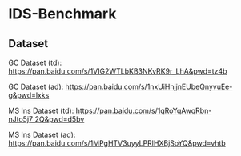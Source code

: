 # IDS-Benchmark

##  Dataset
GC Dataset (td): https://pan.baidu.com/s/1VIG2WTLbKB3NKvRK9r_LhA&pwd=tz4b

GC Dataset (ad): https://pan.baidu.com/s/1nxUiHhjjnEUbeQnyvuEe-g&pwd=lxks

MS Ins Dataset (td): https://pan.baidu.com/s/1qRoYqAwqRbn-nJto5j7_2Q&pwd=d5bv

MS Ins Dataset (ad): https://pan.baidu.com/s/1MPgHTV3uyyLPRlHXBjSoYQ&pwd=vhtb
